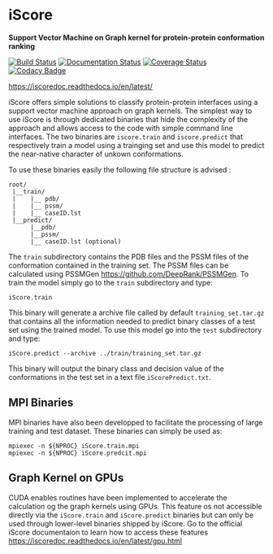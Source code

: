 # iScore

**Support Vector Machine on Graph kernel for protein-protein conformation ranking**

[![Build Status](https://secure.travis-ci.org/DeepRank/iScore.svg?branch=master)](https://travis-ci.org/DeepRank/iScore)
[![Documentation Status](https://readthedocs.org/projects/iscoredoc/badge/?version=latest)](http://iscoredoc.readthedocs.io/?badge=latest)
[![Coverage Status](https://coveralls.io/repos/github/DeepRank/iScore/badge.svg?branch=master)](https://coveralls.io/github/DeepRank/iScore?branch=master)
[![Codacy Badge](https://api.codacy.com/project/badge/Grade/9491c221796e49c0a120ada9aed5fe42)](https://www.codacy.com/app/NicoRenaud/iScore?utm_source=github.com&amp;utm_medium=referral&amp;utm_content=DeepRank/iScore&amp;utm_campaign=Badge_Grade)

<https://iscoredoc.readthedocs.io/en/latest/>

iScore offers simple solutions to classify protein-protein interfaces using a support vector machine approach on graph kernels. The simplest way to use iScore is through dedicated binaries that hide the complexity of the approach and allows access to the code with simple command line interfaces. The two binaries are `iscore.train` and `iscore.predict` that respectively train a model using a trainging set and use this model to predict the near-native character of unkown conformations.

To use these binaries easily the following file structure is advised :

```
root/
 |__train/
 |    |__ pdb/
 |    |__ pssm/
 |    |__ caseID.lst
 |__predict/
      |__pdb/
      |__pssm/
      |__ caseID.lst (optional)
```

The `train` subdirectory contains the PDB files and the PSSM files of the conformation contained in the training set. The PSSM files can be calculated using PSSMGen <https://github.com/DeepRank/PSSMGen>. To train the model simply go to the `train` subdirectory and type:

```console
iScore.train
```

This binary will generate a archive file called by default `training_set.tar.gz` that contains all the information needed to predict binary classes of a test set using the trained model. To use this model go into the `test` subdirectory and type:

```console
iScore.predict --archive ../train/training_set.tar.gz
```

This binary will output the binary class and decision value of the conformations in the test set in a text file `iScorePredict.txt`.

## MPI Binaries

MPI binaries have also been developped to facilitate the processing of large training and test dataset. These binaries can simply be used as:

```console
mpiexec -n ${NPROC} iScore.train.mpi
mpiexec -n ${NPROC} iScore.predcit.mpi
```

## Graph Kernel on GPUs

CUDA enables routines have been implemented to accelerate the calculation og the graph kernels using GPUs. This feature os not accessible directly via the `iScore.train` and `iScore.predict` binaries but can only be used through lower-level binaries shipped by iScore. Go to the official iScore documentaion to learn how to access these features <https://iscoredoc.readthedocs.io/en/latest/gpu.html>
